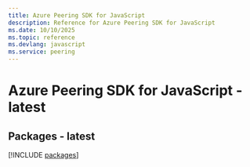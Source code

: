 ```yaml
---
title: Azure Peering SDK for JavaScript
description: Reference for Azure Peering SDK for JavaScript
ms.date: 10/10/2025
ms.topic: reference
ms.devlang: javascript
ms.service: peering
---
```

# Azure Peering SDK for JavaScript - latest
## Packages - latest
[!INCLUDE [packages](peering-index.md)]